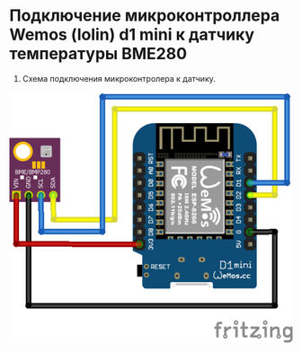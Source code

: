 # Подключение микроконтроллера Wemos (lolin) d1 mini к датчику температуры BME280

1. Схема подключения микроконтролера к датчику.

![Screenshot](wemos-BME280.png)


